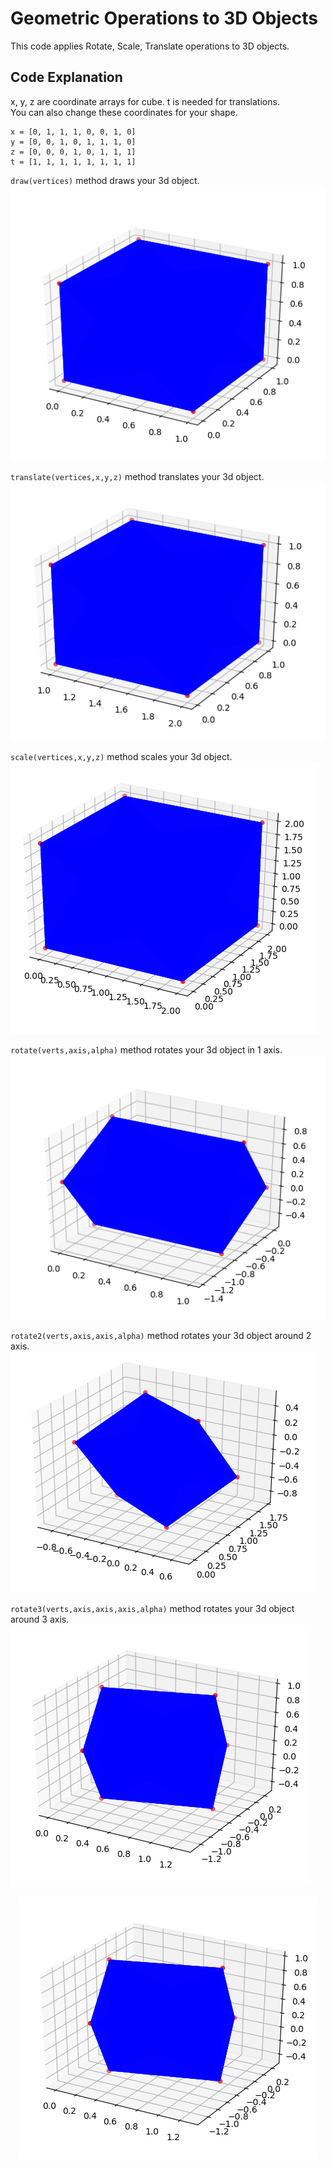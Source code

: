 # Geometric Operations to 3D Objects
 This code applies Rotate, Scale, Translate operations to 3D objects.
## Code Explanation
x, y, z are coordinate arrays for cube. t is needed for translations.<br>You can also change these coordinates for your shape.
```
x = [0, 1, 1, 1, 0, 0, 1, 0]
y = [0, 0, 1, 0, 1, 1, 1, 0]
z = [0, 0, 0, 1, 0, 1, 1, 1]
t = [1, 1, 1, 1, 1, 1, 1, 1]
```
`draw(vertices)` method draws your 3d object.
![Cube](https://github.com/BarisDev/Geometric-Operations-to-3D-Objects/blob/main/cube.png?raw=true)

`translate(vertices,x,y,z)` method translates your 3d object.
![cube translated 1 unit on x axis.](https://github.com/BarisDev/Geometric-Operations-to-3D-Objects/blob/main/cube-translate.png?raw=true)

`scale(vertices,x,y,z)` method scales your 3d object.
![cube 2x scaled](https://github.com/BarisDev/Geometric-Operations-to-3D-Objects/blob/main/cube-scale.png?raw=true)

`rotate(verts,axis,alpha)` method rotates your 3d object in 1 axis.
![`rotate(vertices,x,120)` cube rotated 120 degrees around x axis.](https://github.com/BarisDev/Geometric-Operations-to-3D-Objects/blob/main/cube-1-axis.png?raw=true)

`rotate2(verts,axis,axis,alpha)` method rotates your 3d object around 2 axis.
![`rotate2(vertices,y,z,60)` cube rotated 60 degrees around y and z axes.](https://github.com/BarisDev/Geometric-Operations-to-3D-Objects/blob/main/cube-2-axis.png?raw=true)

`rotate3(verts,axis,axis,axis,alpha)` method rotates your 3d object around 3 axis.
![`rotate3(vertices,x,z,y,240)` cube rotated 240 degrees around all axes.](https://github.com/BarisDev/Geometric-Operations-to-3D-Objects/blob/main/cube-3-axis.png?raw=true)

<p align="center">
  <img src="https://github.com/BarisDev/Geometric-Operations-to-3D-Objects/blob/main/cube-3-axis.png?raw=true" />
</p>
